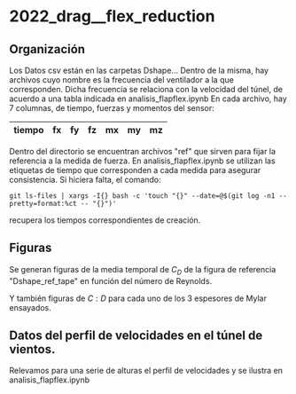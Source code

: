 # 2022_drag__flex_reduction


## Organización
Los Datos csv están en las carpetas Dshape...
Dentro de la misma, hay archivos cuyo nombre es la frecuencia del ventilador a la que corresponden. Dicha frecuencia se relaciona con la velocidad del túnel, de acuerdo a una tabla indicada en analisis_flapflex.ipynb
En cada archivo, hay 7 columnas, de tiempo, fuerzas y momentos del sensor:

|tiempo|fx|fy|fz|mx|my|mz|
|---|---|---|---|---|---|---|

Dentro del directorio se encuentran archivos "ref" que sirven para fijar la referencia a la medida de fuerza. 
En analisis_flapflex.ipynb se utilizan las etiquetas de tiempo que corresponden a cada medida para asegurar consistencia.
Si hiciera falta, el comando:

    git ls-files | xargs -I{} bash -c 'touch "{}" --date=@$(git log -n1 --pretty=format:%ct -- "{}")'
    
recupera los tiempos correspondientes de creación.

## Figuras

Se generan figuras de la media temporal de $C_D$ de la figura de referencia "Dshape_ref_tape" en función del número de Reynolds.

Y también figuras de $C:D$ para cada uno de los 3 espesores de Mylar ensayados.

## Datos del perfil de velocidades en el túnel de vientos.

Relevamos para una serie de alturas el perfil de velocidades y se ilustra en analisis_flapflex.ipynb


